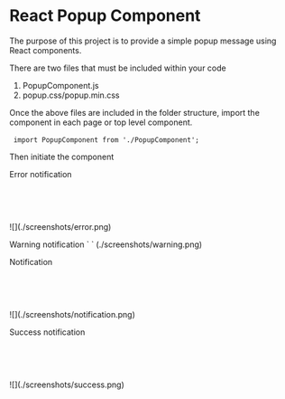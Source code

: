 <h1>React Popup Component</h2>

<p>The purpose of this project is to provide a simple popup message using React components.</p>

<p>There are two files that must be included within your code
<ol>
<li>PopupComponent.js</li>
<li>popup.css/popup.min.css</li>
</ol>
</p>

<p>
Once the above files are included in the folder structure, import the component in each page or top level component.

<pre>
<code> import PopupComponent from './PopupComponent'; </code>
</pre>

</p>

<p>Then initiate the component</p>

<p> Error notification
<pre>
<code>
 <PopupComponent
      title="Custom Error Message"
      body="Some error related text" 
      type="error"
    />
</code>
</pre>
![](./screenshots/error.png)
</p>

<p> Warning notification
`
 <PopupComponent
      title="Custom Warning Message"
      body="Some warning related text" 
      type="warning"
    />
`
(./screenshots/warning.png)
</p>

<p> Notification
<pre>
<code>
 <PopupComponent
      title="Custom Notification Message"
      body="Some notification related text" 
      type="notification"
    />
</code>
</pre>
![](./screenshots/notification.png)
</p>

<p> Success notification
<pre>
<code>
 <PopupComponent
      title="Custom Success Message"
      body="Some success related text" 
      type="success"
    />
</code>
</pre>
![](./screenshots/success.png)
</p>